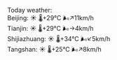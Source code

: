 Today weather:  
Beijing: ☀️   🌡️+29°C 🌬️↗11km/h  
Tianjin: ☀️   🌡️+29°C 🌬️→4km/h  
Shijiazhuang: ☀️   🌡️+34°C 🌬️↙5km/h  
Tangshan: ☀️   🌡️+25°C 🌬️↗8km/h  
